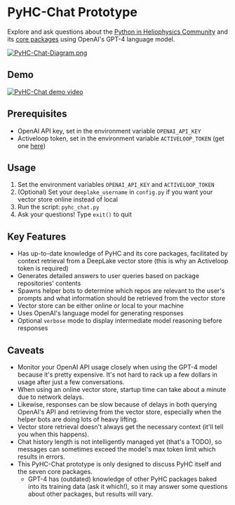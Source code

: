 # PyHC-Chat Prototype

Explore and ask questions about the [Python in Heliophysics Community](https://pyhc.org) and its [core packages](https://heliopython.org/projects/) using OpenAI's GPT-4 language model.

[![PyHC-Chat-Diagram.png](https://i.postimg.cc/Vk9593FF/Py-HC-Chat-Diagram.png)](https://postimg.cc/sMXVsHqB)

## Demo

[![PyHC-Chat demo video](https://img.youtube.com/vi/cSyGBoRjXhg/0.jpg)](https://www.youtube.com/watch?v=cSyGBoRjXhg)

## Prerequisites

- OpenAI API key, set in the environment variable `OPENAI_API_KEY`
- Activeloop token, set in the environment variable `ACTIVELOOP_TOKEN` (get one [here](https://docs.activeloop.ai/storage-and-credentials/user-authentication#authentication-in-programmatic-interfaces))

## Usage
1. Set the environment variables `OPENAI_API_KEY` and `ACTIVELOOP_TOKEN`
2. (Optional) Set your `deeplake_username` in `config.py` if you want your vector store online instead of local
2. Run the script: `pyhc_chat.py`
3. Ask your questions! Type `exit()` to quit

## Key Features
- Has up-to-date knowledge of PyHC and its core packages, facilitated by context retrieval from a DeepLake vector store (this is why an Activeloop token is required)
- Generates detailed answers to user queries based on package repositories' contents
- Spawns helper bots to determine which repos are relevant to the user's prompts and what information should be retrieved from the vector store
- Vector store can be either online or local to your machine
- Uses OpenAI's language model for generating responses
- Optional `verbose` mode to display intermediate model reasoning before responses

## Caveats
- Monitor your OpenAI API usage closely when using the GPT-4 model because it's pretty expensive. It's not hard to rack up a few dollars in usage after just a few conversations.
- When using an online vector store, startup time can take about a minute due to network delays.
- Likewise, responses can be slow because of delays in both querying OpenAI's API and retrieving from the vector store, especially when the helper bots are doing lots of heavy lifting.
- Vector store retrieval doesn't always get the necessary context (it'll tell you when this happens).
- Chat history length is not intelligently managed yet (that's a TODO), so messages can sometimes exceed the model's max token limit which results in errors. 
- This PyHC-Chat prototype is only designed to discuss PyHC itself and the seven core packages. 
    - GPT-4 has (outdated) knowledge of other PyHC packages baked into its training data (ask it which!), so it may answer some questions about other packages, but results will vary.
